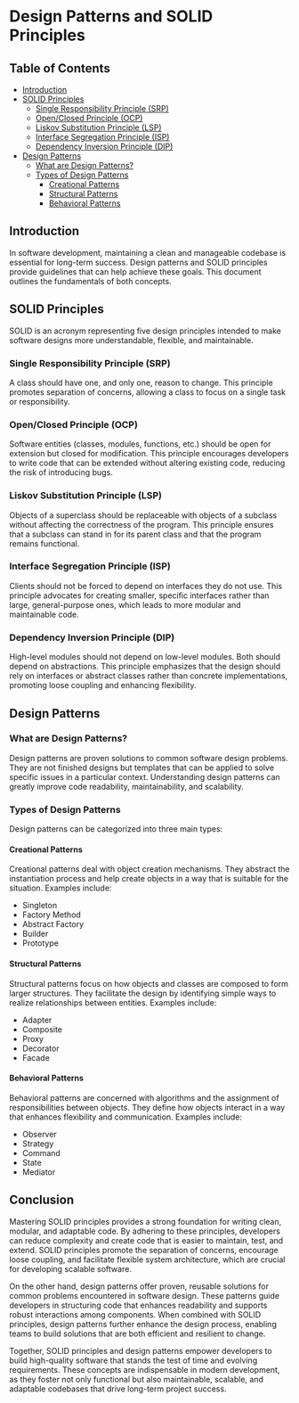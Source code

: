 # Design Patterns and SOLID Principles

## Table of Contents
- [Introduction](#introduction)
- [SOLID Principles](#solid-principles)
  - [Single Responsibility Principle (SRP)](#single-responsibility-principle-srp)
  - [Open/Closed Principle (OCP)](#openclosed-principle-ocp)
  - [Liskov Substitution Principle (LSP)](#liskov-substitution-principle-lsp)
  - [Interface Segregation Principle (ISP)](#interface-segregation-principle-isp)
  - [Dependency Inversion Principle (DIP)](#dependency-inversion-principle-dip)
- [Design Patterns](#design-patterns)
  - [What are Design Patterns?](#what-are-design-patterns)
  - [Types of Design Patterns](#types-of-design-patterns)
    - [Creational Patterns](#creational-patterns)
    - [Structural Patterns](#structural-patterns)
    - [Behavioral Patterns](#behavioral-patterns)

  
## Introduction
In software development, maintaining a clean and manageable codebase is essential for long-term success. Design patterns and SOLID principles provide guidelines that can help achieve these goals. This document outlines the fundamentals of both concepts.


## SOLID Principles

SOLID is an acronym representing five design principles intended to make software designs more understandable, flexible, and maintainable. 

### Single Responsibility Principle (SRP)
A class should have one, and only one, reason to change. This principle promotes separation of concerns, allowing a class to focus on a single task or responsibility.

### Open/Closed Principle (OCP)
Software entities (classes, modules, functions, etc.) should be open for extension but closed for modification. This principle encourages developers to write code that can be extended without altering existing code, reducing the risk of introducing bugs.

### Liskov Substitution Principle (LSP)
Objects of a superclass should be replaceable with objects of a subclass without affecting the correctness of the program. This principle ensures that a subclass can stand in for its parent class and that the program remains functional.

### Interface Segregation Principle (ISP)
Clients should not be forced to depend on interfaces they do not use. This principle advocates for creating smaller, specific interfaces rather than large, general-purpose ones, which leads to more modular and maintainable code.

### Dependency Inversion Principle (DIP)
High-level modules should not depend on low-level modules. Both should depend on abstractions. This principle emphasizes that the design should rely on interfaces or abstract classes rather than concrete implementations, promoting loose coupling and enhancing flexibility.

## Design Patterns

### What are Design Patterns?
Design patterns are proven solutions to common software design problems. They are not finished designs but templates that can be applied to solve specific issues in a particular context. Understanding design patterns can greatly improve code readability, maintainability, and scalability.

### Types of Design Patterns
Design patterns can be categorized into three main types:

#### Creational Patterns
Creational patterns deal with object creation mechanisms. They abstract the instantiation process and help create objects in a way that is suitable for the situation. Examples include:
- Singleton
- Factory Method
- Abstract Factory
- Builder
- Prototype

#### Structural Patterns
Structural patterns focus on how objects and classes are composed to form larger structures. They facilitate the design by identifying simple ways to realize relationships between entities. Examples include:
- Adapter
- Composite
- Proxy
- Decorator
- Facade

#### Behavioral Patterns
Behavioral patterns are concerned with algorithms and the assignment of responsibilities between objects. They define how objects interact in a way that enhances flexibility and communication. Examples include:
- Observer
- Strategy
- Command
- State
- Mediator

## Conclusion

Mastering SOLID principles provides a strong foundation for writing clean, modular, and adaptable code. By adhering to these principles, developers can reduce complexity and create code that is easier to maintain, test, and extend. SOLID principles promote the separation of concerns, encourage loose coupling, and facilitate flexible system architecture, which are crucial for developing scalable software.

On the other hand, design patterns offer proven, reusable solutions for common problems encountered in software design. These patterns guide developers in structuring code that enhances readability and supports robust interactions among components. When combined with SOLID principles, design patterns further enhance the design process, enabling teams to build solutions that are both efficient and resilient to change.

Together, SOLID principles and design patterns empower developers to build high-quality software that stands the test of time and evolving requirements. These concepts are indispensable in modern development, as they foster not only functional but also maintainable, scalable, and adaptable codebases that drive long-term project success.

